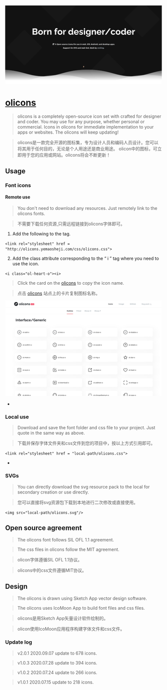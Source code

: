 ![alt webtop](https://github.com/owlling/olicons-site/blob/master/images/link/webtop.jpg?raw=true)

# [olicons](http://olicons.yemaosheji.com) 

>olicons is a completely open-source icon set with crafted for designer and coder. You may use for any purpose, whether personal or commercial. Icons in olicons for immediate implementation to your apps or websites. The olicons will keep updating!

>olicons是一款完全开源的图标集，专为设计人员和编码人员设计。您可以将其用于任何目的，无论是个人用途还是商业用途。 olicon中的图标，可立即用于您的应用或网站。olicons将会不断更新！


## Usage

### Font icons

#### Remote use

>You don't need to download any resources. Just remotely link to the olicons fonts.

>不需要下载任何资源,只需远程链接到olicons字体即可。

1. Add the following to the <head> tag.
  
`<link rel="stylesheet" href = "http://olicons.yemaosheji.com/css/olicons.css">`


2. Add the class attribute corresponding to the “ i ” tag where you need to use the icon.

`<i class="ol-heart-o"><i>`


>Click the card on the [olicons](http://olicons.yemaosheji.com) to copy the icon name.

>点击 [olicons](http://olicons.yemaosheji.com) 站点上的卡片复制图标名称。


![alt web](https://github.com/owlling/olicons-site/blob/master/images/link/web.jpg?raw=true)


-


### Local use

>Download and save the font folder and css file to your project. Just quote in the same way as above.

>下载并保存字体文件夹和css文件到您的项目中，按以上方式引用即可。

`<link rel="stylesheet" href = "local-path/olicons.css">`


-


### SVGs

>You can directly download the svg resource pack to the local for secondary creation or use directly.

>您可以直接将svg资源包下载到本地进行二次修改或直接使用。

`<img src="local-path/olicons.svg"/>`


## Open source agreement

>The olicons font follows SIL OFL 1.1 agreement.

>The css files in olicons follow the MIT agreement.

>olicon字体遵循SIL OFL 1.1协议。

>olicons中的css文件遵循MIT协议。


## Design

>The olicons is drawn using Sketch App vector design software.

>The olicons uses IcoMoon App to build font files and css files.

>olicons是用Sketch App矢量设计软件绘制的。

>olicon使用IcoMoon应用程序构建字体文件和css文件。


### Update log

> v2.0.1 2020.09.07  update to 678 icons.


> v1.0.3 2020.07.28  update to 394 icons.


> v1.0.2 2020.07.24  update to 266 icons.


> v1.0.1 2020.07.15  update to 218 icons.

